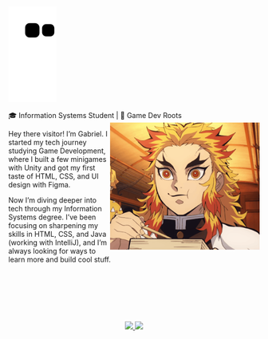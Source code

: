 ![Snake animation](https://github.com/Clds07/Clds07/blob/output/github-contribution-grid-snake.svg)

<div margin="50em">
  🎓 Information Systems Student | 👾 Game Dev Roots
</div>

<img margin="50em" width="300" alt="GIF" align="right" src="https://github.com/Clds07/Clds07/blob/main/Assets%20Git/215479.gif">

Hey there visitor! I’m Gabriel. I started my tech journey studying Game Development, where I built a few minigames with Unity and got my first taste of HTML, CSS, and UI design with Figma.

Now I’m diving deeper into tech through my Information Systems degree. I’ve been focusing on sharpening my skills in HTML, CSS, and Java (working with IntelliJ), and I’m always looking for ways to learn more and build cool stuff.

</br>
</br>
</br>
</br>
</br>
</br>

<div margin="20em" align="center">
<a href="https://github.com/Clds07">
<img loading="lazy" height="140em" src="https://github-readme-stats.vercel.app/api/top-langs/?username=Clds07&layout=compact&langs_count=7&theme=codeSTACKr"/>
<img loading="lazy" height="140em" src="https://github-readme-stats.vercel.app/api?username=Clds07&show_icons=true&theme=codeSTACKr&include_all_commits=true&count_private=true"/>
</div>
